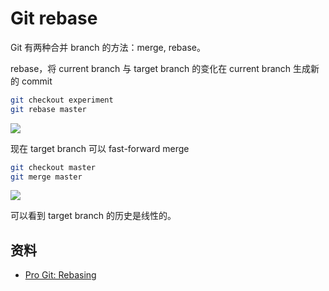 # Git rebase

Git 有两种合并 branch 的方法：merge, rebase。

rebase，将 current branch 与 target branch 的变化在 current branch 生成新的 commit

```sh
git checkout experiment
git rebase master
```

![](https://git-scm.com/book/en/v2/images/basic-rebase-3.png)

现在 target branch 可以 fast-forward merge

```sh
git checkout master
git merge master
```

![](https://git-scm.com/book/en/v2/images/basic-rebase-3.png)

可以看到 target branch 的历史是线性的。


## 资料

- [Pro Git: Rebasing](https://git-scm.com/book/en/v2/Git-Basics-Tagging)

